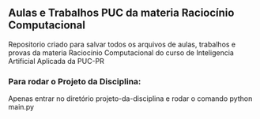 ## Aulas e Trabalhos PUC da materia Raciocínio Computacional

Repositorio criado para salvar todos os arquivos de aulas, trabalhos e provas da materia Raciocínio Computacional do curso de Inteligencia Artificial Aplicada da PUC-PR

### Para rodar o Projeto da Disciplina:

Apenas entrar no diretório projeto-da-disciplina e rodar o comando python main.py
